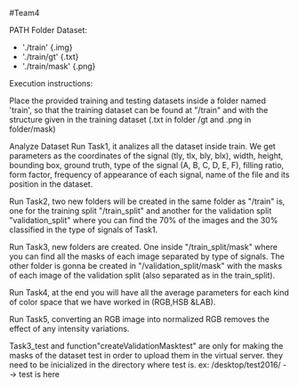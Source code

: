 #Team4

PATH Folder Dataset:
- './train' {.img}
- './train/gt' {.txt}
- './train/mask' {.png}

Execution instructions:

Place the provided training and testing datasets inside a folder named 'train', so that the training dataset can be found at "/train" and with the structure given in the training dataset (.txt in folder /gt and .png in folder/mask)

Analyze Dataset
Run Task1, it analizes all the dataset inside train. We get parameters as the coordinates of the signal (tly, tlx, bly, blx), width, height, bounding box, ground truth, type of the signal (A, B, C, D, E, F), filling ratio, form factor, frequency of appearance of each signal, name of the file and its position in the dataset. 

Run Task2, two new folders will be created in the same folder as "/train" is, one for the training split "/train_split" and another for the validation split "validation_split" where you can find the 70% of the images and the 30% classified in the type of signals of Task1.

Run Task3, new folders are created. One inside "/train_split/mask" where you can find all the masks of each image separated by type of signals.
The other folder is gonna be created in "/validation_split/mask" with the masks of each image of the validation split (also separated as in the train_split).

Run Task4, at the end you will have all the average parameters for each kind of color space that we have worked in (RGB,HSB &LAB).

Run Task5, converting an RGB image into normalized RGB removes the effect of any intensity variations.


Task3_test and function"createValidationMasktest" are only for making the masks of the dataset test in order to upload them in the virtual server.
they need to be inicialized in the directory where test is. ex:
/desktop/test2016/ --> test is here

